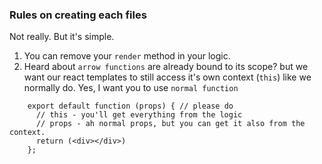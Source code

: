 ### Rules on creating each files

Not really. But it's simple.  
1. You can remove your `render` method in your logic.  
2. Heard about `arrow functions` are already bound to its scope? but we want our react templates to still access it's own context \(`this`\) like we normally do. Yes, I want you to use `normal function`

```
    export default function (props) { // please do
      // this - you'll get everything from the logic
      // props - ah normal props, but you can get it also from the context.
      return (<div></div>)
    };
```



